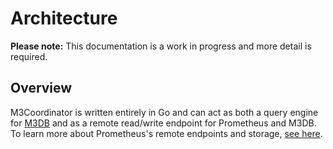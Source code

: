 # Architecture

**Please note:** This documentation is a work in progress and more detail is required.

## Overview

M3Coordinator is written entirely in Go and can act as both a query engine for [M3DB](https://m3db.github.io/m3db/) and as a remote read/write endpoint for Prometheus and M3DB. To learn more about Prometheus's remote endpoints and storage, [see here](https://prometheus.io/docs/operating/integrations/#remote-endpoints-and-storage).

